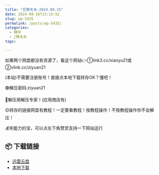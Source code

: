 ```yaml
---
title: "花臂夫夫-2024.09.15"
date: 2024-09-16T13:15:52
slug: wp-5435
permalink: /posts/wp-5435/
categories:
  - 精华
  - 🌸臂夫夫
tags:

---
```


如果两个网盘都没有资源了，看这个网站👉①link3.cc/xianyu21或②vlink.cc/ziyuan21

(本站)不需要注册账号！直接点本地下载转存OK？懂吧！

🟢解压密码:ziyuan21

🔵解压用解压专家！(应用商店有)

🟡转存的链接网盘有教程！一定要看教程！按教程操作！不按教程操作你不会解压！

💰🈶能力的宝，可以点左下角赞赏支持一下网站运行

## 📦 下载链接
- [迅雷云盘](https://blziyuan21.com/pay-download/5435?key=250e362a92&down_id=0)
- [本地下载](https://blziyuan21.com/pay-download/5435?key=250e362a92&down_id=1)

